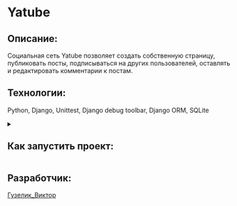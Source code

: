 # Yatube

## Описание:
Социальная сеть Yatube позволяет создать собственную страницу, публиковать посты, подписываться на других пользователей, оставлять и редактировать комментарии к постам.

## Технологии:
Python, Django, Unittest, Django debug toolbar, Django ORM, SQLite

<details>
<summary><h2>Как запустить проект:</h2></summary>

### *Клонируйте репозиторий:*
```
git@github.com:VGuzelik/Yatube.git
```

### *Установите и активируйте виртуальное окружение:*
Win:
```
python -m venv venv
venv/Scripts/activate
```

Mac:
```
python3 -m venv venv
source venv/bin/activate
```

### *Установите зависимости из файла requirements.txt:*
```
pip install -r requirements.txt
```

### *Перейдите в директорию с файлом manage.py, создайте и примените миграции (python3 для Mac):*
```
cd yatube
python manage.py makemigrations
python manage.py migrate
```

### *Создайте суперпользователя (python3 для Mac):*
```
python manage.py createsuperuser
```

### *Запустите сервер (python3 для Mac):*
```
python manage.py runserver
```
</details>

## Разработчик:
[Гузелик_Виктор](https://github.com/VGuzelik)
